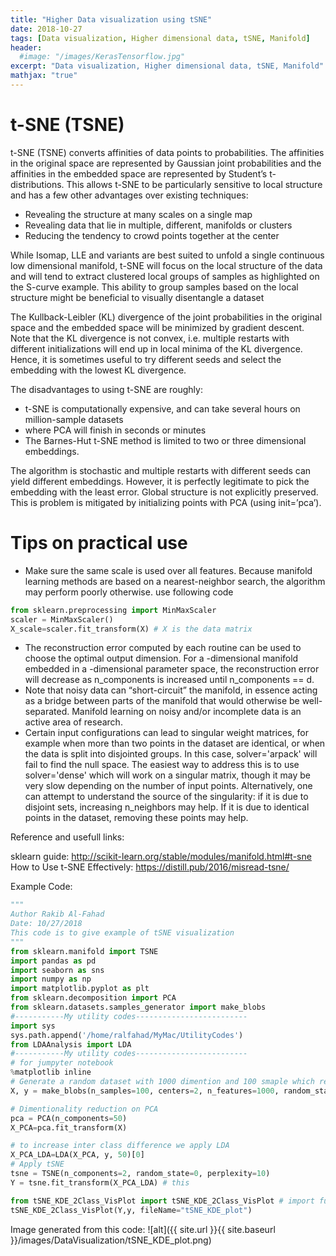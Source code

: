 ```yaml
---
title: "Higher Data visualization using tSNE"
date: 2018-10-27
tags: [Data visualization, Higher dimensional data, tSNE, Manifold]
header:
  #image: "/images/KerasTensorflow.jpg"
excerpt: "Data visualization, Higher dimensional data, tSNE, Manifold"
mathjax: "true"
---
```

# t-SNE (TSNE)
t-SNE (TSNE) converts affinities of data points to probabilities. The affinities in the original space are represented by Gaussian joint probabilities and the affinities in the embedded space are represented by Student’s t-distributions. This allows t-SNE to be particularly sensitive to local structure and has a few other advantages over existing techniques:

- Revealing the structure at many scales on a single map
- Revealing data that lie in multiple, different, manifolds or clusters
- Reducing the tendency to crowd points together at the center

While Isomap, LLE and variants are best suited to unfold a single continuous low dimensional manifold, t-SNE will focus on the local structure of the data and will tend to extract clustered local groups of samples as highlighted on the S-curve example. This ability to group samples based on the local structure might be beneficial to visually disentangle a dataset

The Kullback-Leibler (KL) divergence of the joint probabilities in the original space and the embedded space will be minimized by gradient descent. Note that the KL divergence is not convex, i.e. multiple restarts with different initializations will end up in local minima of the KL divergence. Hence, it is sometimes useful to try different seeds and select the embedding with the lowest KL divergence.

The disadvantages to using t-SNE are roughly:

- t-SNE is computationally expensive, and can take several hours on million-sample datasets
- where PCA will finish in seconds or minutes
- The Barnes-Hut t-SNE method is limited to two or three dimensional embeddings.

The algorithm is stochastic and multiple restarts with different seeds can yield different embeddings. However, it is perfectly legitimate to pick the embedding with the least error.
Global structure is not explicitly preserved. This is problem is mitigated by initializing points with PCA (using init=’pca’).

#  Tips on practical use
- Make sure the same scale is used over all features. Because manifold learning methods are based on a nearest-neighbor search, the algorithm may perform poorly otherwise. use following code

```python
from sklearn.preprocessing import MinMaxScaler
scaler = MinMaxScaler()
X_scale=scaler.fit_transform(X) # X is the data matrix
```
- The reconstruction error computed by each routine can be used to choose the optimal output dimension. For a -dimensional manifold embedded in a -dimensional parameter space, the reconstruction error will decrease as n_components is increased until n_components == d.
- Note that noisy data can “short-circuit” the manifold, in essence acting as a bridge between parts of the manifold that would otherwise be well-separated. Manifold learning on noisy and/or incomplete data is an active area of research.
- Certain input configurations can lead to singular weight matrices, for example when more than two points in the dataset are identical, or when the data is split into disjointed groups. In this case, solver='arpack' will fail to find the null space. The easiest way to address this is to use solver='dense' which will work on a singular matrix, though it may be very slow depending on the number of input points. Alternatively, one can attempt to understand the source of the singularity: if it is due to disjoint sets, increasing n_neighbors may help. If it is due to identical points in the dataset, removing these points may help.



Reference and usefull links:

sklearn guide: http://scikit-learn.org/stable/modules/manifold.html#t-sne
How to Use t-SNE Effectively: https://distill.pub/2016/misread-tsne/

Example Code:
```python
"""
Author Rakib Al-Fahad
Date: 10/27/2018
This code is to give example of tSNE visualization
"""
from sklearn.manifold import TSNE
import pandas as pd
import seaborn as sns
import numpy as np
import matplotlib.pyplot as plt
from sklearn.decomposition import PCA
from sklearn.datasets.samples_generator import make_blobs
#-----------My utility codes-------------------------
import sys
sys.path.append('/home/ralfahad/MyMac/UtilityCodes')
from LDAAnalysis import LDA
#-----------My utility codes-------------------------
# for jumpyter notebook
%matplotlib inline
# Generate a random dataset with 1000 dimention and 100 smaple which represent a higher dimentional data
X, y = make_blobs(n_samples=100, centers=2, n_features=1000, random_state=0)

# Dimentionality reduction on PCA
pca = PCA(n_components=50)
X_PCA=pca.fit_transform(X)

# to increase inter class difference we apply LDA
X_PCA_LDA=LDA(X_PCA, y, 50)[0]
# Apply tSNE
tsne = TSNE(n_components=2, random_state=0, perplexity=10)
Y = tsne.fit_transform(X_PCA_LDA) # this

from tSNE_KDE_2Class_VisPlot import tSNE_KDE_2Class_VisPlot # import function from my utility
tSNE_KDE_2Class_VisPlot(Y,y, fileName="tSNE_KDE_plot")

```
Image generated from this code:
![alt]({{ site.url }}{{ site.baseurl }}/images/DataVisualization/tSNE_KDE_plot.png)
